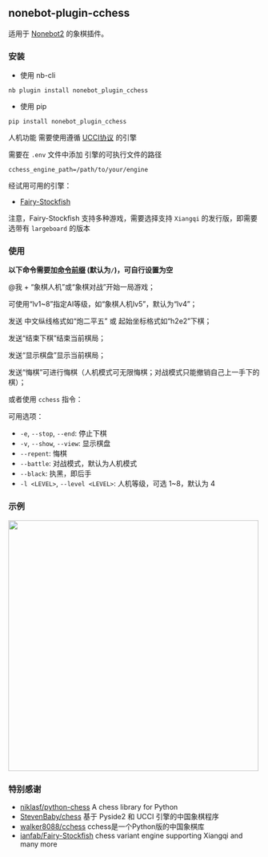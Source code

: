 ## nonebot-plugin-cchess

适用于 [Nonebot2](https://github.com/nonebot/nonebot2) 的象棋插件。


### 安装

- 使用 nb-cli

```
nb plugin install nonebot_plugin_cchess
```

- 使用 pip

```
pip install nonebot_plugin_cchess
```


人机功能 需要使用遵循 [UCCI协议](https://www.xqbase.com/protocol/cchess_ucci.htm) 的引擎

需要在 `.env` 文件中添加 引擎的可执行文件的路径

```
cchess_engine_path=/path/to/your/engine
```

经试用可用的引擎：

 - [Fairy-Stockfish](https://github.com/ianfab/Fairy-Stockfish/releases)

注意，Fairy-Stockfish 支持多种游戏，需要选择支持 `Xiangqi` 的发行版，即需要选带有 `largeboard` 的版本


### 使用

**以下命令需要加[命令前缀](https://v2.nonebot.dev/docs/api/config#Config-command_start) (默认为`/`)，可自行设置为空**

@我 + “象棋人机”或“象棋对战”开始一局游戏；

可使用“lv1~8”指定AI等级，如“象棋人机lv5”，默认为“lv4”；

发送 中文纵线格式如“炮二平五” 或 起始坐标格式如“h2e2”下棋；

发送“结束下棋”结束当前棋局；

发送“显示棋盘”显示当前棋局；

发送“悔棋”可进行悔棋（人机模式可无限悔棋；对战模式只能撤销自己上一手下的棋）；


或者使用 `cchess` 指令：

可用选项：

 - `-e`, `--stop`, `--end`: 停止下棋
 - `-v`, `--show`, `--view`: 显示棋盘
 - `--repent`: 悔棋
 - `--battle`: 对战模式，默认为人机模式
 - `--black`: 执黑，即后手
 - `-l <LEVEL>`, `--level <LEVEL>`: 人机等级，可选 1~8，默认为 4


### 示例

<div align="left">
    <img src="https://s2.loli.net/2022/04/30/RztCnIkFQqWKsUe.jpg" width="500" />
</div>


### 特别感谢

- [niklasf/python-chess](https://github.com/niklasf/python-chess) A chess library for Python
- [StevenBaby/chess](https://github.com/StevenBaby/chess) 基于 Pyside2 和 UCCI 引擎的中国象棋程序
- [walker8088/cchess](https://github.com/walker8088/cchess) cchess是一个Python版的中国象棋库
- [ianfab/Fairy-Stockfish](https://github.com/ianfab/Fairy-Stockfish) chess variant engine supporting Xiangqi and many more
